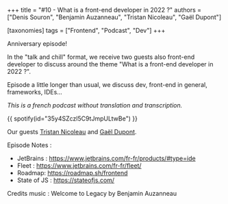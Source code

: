 +++
title = "#10 - What is a front-end developer in 2022  ?"
authors = ["Denis Souron", "Benjamin Auzanneau", "Tristan Nicoleau", "Gaël Dupont"]

[taxonomies]
tags = ["Frontend", "Podcast", "Dev"]
+++

Anniversary episode!

In the "talk and chill" format, we receive two guests also front-end developer to discuss around the theme "What is a front-end developer in 2022 ?".

Episode a little longer than usual, we discuss dev, front-end in general, frameworks, IDEs...

<!-- more -->

_This is a french podcast without translation and transcription._

{{ spotify(id="35y4SZczl5C9tJmpULtwBe") }}

Our guests [Tristan Nicoleau](https://www.linkedin.com/in/tristan-nicoleau-a4b5079a/) and [Gaël Dupont](https://www.linkedin.com/in/ga%C3%ABl-dupont-13b11a114/).

Episode Notes :

- JetBrains : https://www.jetbrains.com/fr-fr/products/#type=ide
- Fleet : https://www.jetbrains.com/fr-fr/fleet/
- Roadmap: https://roadmap.sh/frontend
- State of JS : https://stateofjs.com/

Credits music : Welcome to Legacy by Benjamin Auzanneau
